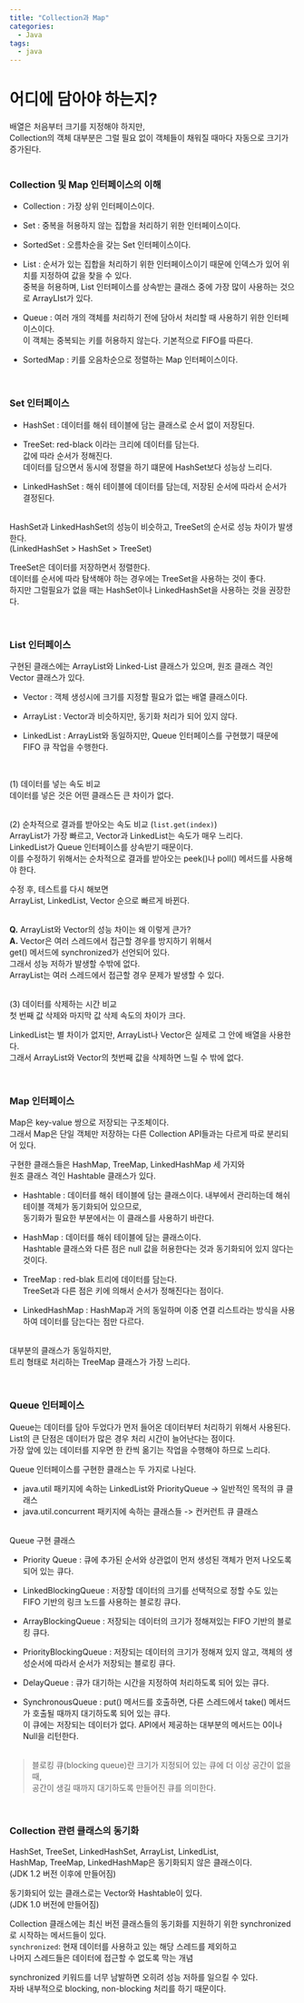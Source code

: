 ```yaml
---
title: "Collection과 Map"  
categories:
  - Java
tags:
  - java
---
```


# 어디에 담아야 하는지?  

배열은 처음부터 크기를 지정해야 하지만,      
Collection의 객체 대부분은 그럴 필요 없이 객체들이 채워질 때마다 자동으로 크기가 증가된다.       
<br />

### Collection 및 Map 인터페이스의 이해

- Collection : 가장 상위 인터페이스이다.

- Set : 중복을 허용하지 않는 집합을 처리하기 위한 인터페이스이다.

- SortedSet : 오름차순을 갖는 Set 인터페이스이다.

- List : 순서가 있는 집합을 처리하기 위한 인터페이스이기 때문에 인덱스가 있어 위치를 지정하여 값을 찾을 수 있다.   
  중복을 허용하며, List 인터페이스를 상속받는 클래스 중에 가장 많이 사용하는 것으로 ArrayLIst가 있다.

- Queue : 여러 개의 객체를 처리하기 전에 담아서 처리할 때 사용하기 위한 인터페이스이다.        
  이 객체는 중복되는 키를 허용하지 않는다. 기본적으로 FIFO를 따른다.

- SortedMap : 키를 오음차순으로 정렬하는 Map 인터페이스이다.

<br />         


### Set 인터페이스
- HashSet : 데이터를 해쉬 테이블에 담는 클래스로 순서 없이 저장된다.

- TreeSet: red-black 이라는 크리에 데이터를 담는다.   
  값에 따라 순서가 정해진다.    
  데이터를 담으면서 동시에 정렬을 하기 떄문에 HashSet보다 성능상 느리다.

- LinkedHashSet : 해쉬 테이블에 데이터를 담는데, 저장된 순서에 따라서 순서가 결정된다.     
  <br />

HashSet과 LinkedHashSet의 성능이 비슷하고, TreeSet의 순서로 성능 차이가 발생한다.     
(LinkedHashSet > HashSet > TreeSet)

TreeSet은 데이터를 저장하면서 정렬한다.   
데이터를 순서에 따라 탐색해야 하는 경우에는 TreeSet을 사용하는 것이 좋다.   
하지만 그럴필요가 없을 때는 HashSet이나 LinkedHashSet을 사용하는 것을 권장한다.

<br />

### List 인터페이스
구현된 클래스에는 ArrayList와 Linked-List 클래스가 있으며, 원조 클래스 격인 Vector 클래스가 있다.

- Vector : 객체 생성시에 크기를 지정할 필요가 없는 배열 클래스이다.

- ArrayList : Vector과 비슷하지만, 동기화 처리가 되어 있지 않다.

- LinkedList : ArrayList와 동일하지만, Queue 인터페이스를 구현했기 때문에 FIFO 큐 작업을 수행한다.

<br />      

(1) 데이터를 넣는 속도 비교   
데이터를 넣은 것은 어떤 클래스든 큰 차이가 없다.   
<br />

(2) 순차적으로 결과를 받아오는 속도 비교 (`list.get(index)`)                 
ArrayList가 가장 빠르고, Vector과 LinkedList는 속도가 매우 느리다.          
LinkedList가 Queue 인터페이스를 상속받기 때문이다.                             
이를 수정하기 위해서는 순차적으로 결과를 받아오는 peek()나 poll() 메서드를 사용해야 한다.

수정 후, 테스트를 다시 해보면    
ArrayList, LinkedList, Vector 순으로 빠르게 바뀐다.     
<br />

**Q.** ArrayList와 Vector의 성능 차이는 왜 이렇게 큰가?    
**A.** Vector은 여러 스레드에서 접근할 경우를 방지하기 위해서     
get() 메서드에 synchronized가 선언되어 있다.      
그래서 성능 저하가 발생할 수밖에 없다.     
ArrayList는 여러 스레드에서 접근할 경우 문제가 발생할 수 있다.    
<br />

(3) 데이터를 삭제하는 시간 비교     
첫 번째 값 삭제와 마지막 값 삭제 속도의 차이가 크다.

LinkedList는 별 차이가 없지만, ArrayList나 Vector은 실제로 그 안에 배열을 사용한다.   
그래서 ArrayList와 Vector의 첫번째 값을 삭제하면 느릴 수 밖에 없다.


<br />         

### Map 인터페이스
Map은 key-value 쌍으로 저장되는 구조체이다.     
그래서 Map은 단일 객체만 저장하는 다른 Collection API들과는 다르게 따로 분리되어 있다.

구현한 클래스들은 HashMap, TreeMap, LinkedHashMap 세 가지와    
원조 클래스 격인 Hashtable 클래스가 있다.

- Hashtable : 데이터를 해쉬 테이블에 담는 클래스이다. 내부에서 관리하는데 해쉬 테이블 객체가 동기화되어 있으므로,   
  동기화가 필요한 부분에서는 이 클래스를 사용하기 바란다.

- HashMap : 데이터를 해쉬 테이블에 담는 클래스이다.   
  Hashtable 클래스와 다른 점은 null 값을 허용한다는 것과 동기화되어 있지 않다는 것이다.

- TreeMap : red-blak 트리에 데이터를 담는다.   
  TreeSet과 다른 점은 키에 의해서 순서가 정해진다는 점이다.

- LinkedHashMap : HashMap과 거의 동일하며 이중 연결 리스트라는 방식을 사용하여 데이터를 담는다는 점만 다르다.   
  <br />

대부분의 클래스가 동일하지만,     
트리 형태로 처리하는 TreeMap 클래스가 가장 느리다.

<br />         


### Queue 인터페이스
Queue는 데이터를 담아 두었다가 먼저 들어온 데이터부터 처리하기 위해서 사용된다.   
List의 큰 단점은 데이터가 많은 경우 처리 시간이 늘어난다는 점이다.   
가장 앞에 있는 데이터를 지우면 한 칸씩 옮기는 작업을 수행해야 하므로 느리다.


Queue 인터페이스를 구현한 클래스는 두 가지로 나뉜다.
* java.util 패키지에 속하는 LinkedList와 PriorityQueue -> 일반적인 목적의 큐 클래스
* java.util.concurrent 패키지에 속하는 클래스들 -> 컨커런트 큐 클래스     
  <br />

Queue 구현 클래스
- Priority Queue : 큐에 추가된 순서와 상관없이 먼저 생성된 객체가 먼저 나오도록 되어 있는 큐다.

- LinkedBlockingQueue : 저장할 데이터의 크기를 선택적으로 정할 수도 있는 FIFO 기반의 링크 노드를 사용하는 블로킹 큐다.

- ArrayBlockingQueue : 저장되는 데이터의 크기가 정해져있는 FIFO 기반의 블로킹 큐다.

- PriorityBlockingQueue : 저장되는 데이터의 크기가 정해져 있지 않고, 객체의 생성순서에 따라서 순서가 저장되는 블로킹 큐다.

- DelayQueue : 큐가 대기하는 시간을 지정하여 처리하도록 되어 있는 큐다.

- SynchronousQueue : put() 메서드를 호출하면, 다른 스레드에서 take() 메서드가 호출될 때까지 대기하도록 되어 있는 큐다.   
  이 큐에는 저장되는 데이터가 없다. API에서 제공하는 대부분의 메서드는 0이나 Null을 리턴한다.     
  <br />

> 블로킹 큐(blocking queue)란 크기가 지정되어 있는 큐에 더 이상 공간이 없을 때,   
> 공간이 생길 때까지 대기하도록 만들어진 큐를 의미한다.   


<br />         

### Collection 관련 클래스의 동기화       
HashSet, TreeSet, LinkedHashSet, ArrayList, LinkedList,      
HashMap, TreeMap, LinkedHashMap은 동기화되지 않은 클래스이다.    
(JDK 1.2 버전 이후에 만들어짐)   


동기화되어 있는 클래스로는 Vector와 Hashtable이 있다.    
(JDK 1.0 버전에 만들어짐)       

Collection 클래스에는 최신 버전 클래스들의 동기화를 지원하기 위한 synchronized로 시작하는 메서드들이 있다.    
`synchronized`: 현재 데이터를 사용하고 있는 해당 스레드를 제외하고          
나머지 스레드들은 데이터에 접근할 수 없도록 막는 개념      


synchronized 키워드를 너무 남발하면 오히려 성능 저하를 일으킬 수 있다.          
자바 내부적으로 blocking, non-blocking 처리를 하기 때문이다.          

<br />        
